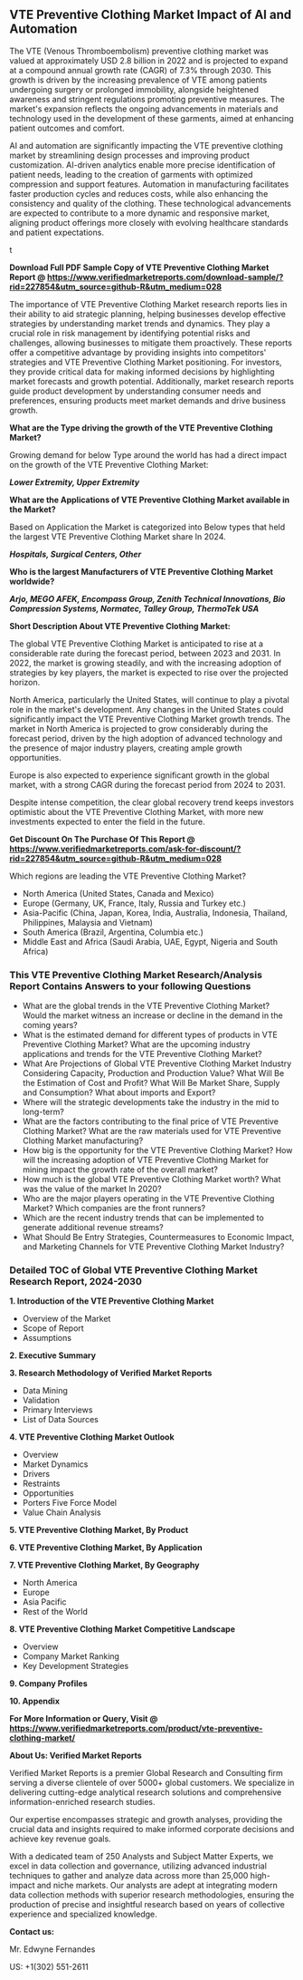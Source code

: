 <h2>VTE Preventive Clothing Market Impact of AI and Automation</h2><p>The VTE (Venous Thromboembolism) preventive clothing market was valued at approximately USD 2.8 billion in 2022 and is projected to expand at a compound annual growth rate (CAGR) of 7.3% through 2030. This growth is driven by the increasing prevalence of VTE among patients undergoing surgery or prolonged immobility, alongside heightened awareness and stringent regulations promoting preventive measures. The market's expansion reflects the ongoing advancements in materials and technology used in the development of these garments, aimed at enhancing patient outcomes and comfort.</p><p>AI and automation are significantly impacting the VTE preventive clothing market by streamlining design processes and improving product customization. AI-driven analytics enable more precise identification of patient needs, leading to the creation of garments with optimized compression and support features. Automation in manufacturing facilitates faster production cycles and reduces costs, while also enhancing the consistency and quality of the clothing. These technological advancements are expected to contribute to a more dynamic and responsive market, aligning product offerings more closely with evolving healthcare standards and patient expectations.</p>t</p><p id="" class=""><strong>Download Full PDF Sample Copy of VTE Preventive Clothing Market Report @ <a href="https://www.verifiedmarketreports.com/download-sample/?rid=227854&utm_source=github-R&utm_medium=028" target="_blank">https://www.verifiedmarketreports.com/download-sample/?rid=227854&utm_source=github-R&utm_medium=028</a></strong></p><p>The importance of&nbsp;VTE Preventive Clothing Market research reports lies in their ability to aid strategic planning, helping businesses develop effective strategies by understanding market trends and dynamics. They play a crucial role in risk management by identifying potential risks and challenges, allowing businesses to mitigate them proactively. These reports offer a competitive advantage by providing insights into competitors' strategies and VTE Preventive Clothing Market positioning. For investors, they provide critical data for making informed decisions by highlighting market forecasts and growth potential. Additionally, market research reports guide product development by understanding consumer needs and preferences, ensuring products meet market demands and drive business growth.</p><p><strong>What are the&nbsp;Type driving the growth of the VTE Preventive Clothing Market?</strong></p><p id="" class="">Growing demand for below Type around the world has had a direct impact on the growth of the VTE Preventive Clothing Market:</p><em><strong>Lower Extremity, Upper Extremity</strong></em></p><strong>What are the&nbsp;Applications&nbsp;of VTE Preventive Clothing Market available in the Market?</strong></p><p id="" class="">Based on Application the Market is categorized into Below types that held the largest VTE Preventive Clothing Market share In 2024.</p><em><strong>Hospitals, Surgical Centers, Other</strong></em></p><strong>Who is the largest Manufacturers of VTE Preventive Clothing Market worldwide?</strong></p><p><em><strong>Arjo, MEGO AFEK, Encompass Group, Zenith Technical Innovations, Bio Compression Systems, Normatec, Talley Group, ThermoTek USA</strong></em></p><p id="" class=""><strong>Short Description About VTE Preventive Clothing Market:</strong></p><p>The global VTE Preventive Clothing Market is anticipated to rise at a considerable rate during the forecast period, between 2023 and 2031. In 2022, the market is growing steadily, and with the increasing adoption of strategies by key players, the market is expected to rise over the projected horizon.</p><p>North America, particularly the United States, will continue to play a pivotal role in the market's development. Any changes in the United States could significantly impact the VTE Preventive Clothing Market growth trends. The market in North America is projected to grow considerably during the forecast period, driven by the high adoption of advanced technology and the presence of major industry players, creating ample growth opportunities.</p><p>Europe is also expected to experience significant growth in the global market, with a strong CAGR during the forecast period from 2024 to 2031.</p><p>Despite intense competition, the clear global recovery trend keeps investors optimistic about the VTE Preventive Clothing Market, with more new investments expected to enter the field in the future.</p><p id="" class=""><strong>Get Discount On The Purchase Of This Report @ <a href="https://www.verifiedmarketreports.com/ask-for-discount/?rid=227854&utm_source=github-R&utm_medium=028" target="_blank">https://www.verifiedmarketreports.com/ask-for-discount/?rid=227854&utm_source=github-R&utm_medium=028</a></strong></p>Which regions are leading the VTE Preventive Clothing Market?</p><ul><li>North America (United States, Canada and Mexico)</li><li>Europe (Germany, UK, France, Italy, Russia and Turkey etc.)</li><li>Asia-Pacific (China, Japan, Korea, India, Australia, Indonesia, Thailand, Philippines, Malaysia and Vietnam)</li><li>South America (Brazil, Argentina, Columbia etc.)</li><li>Middle East and Africa (Saudi Arabia, UAE, Egypt, Nigeria and South Africa)</li></ul><h3 id="" class="">This VTE Preventive Clothing Market Research/Analysis Report Contains Answers to your following Questions</h3><ul><li>What are the global trends in the VTE Preventive Clothing Market? Would the market witness an increase or decline in the demand in the coming years?</li><li>What is the estimated demand for different types of products in VTE Preventive Clothing Market? What are the upcoming industry applications and trends for the VTE Preventive Clothing Market?</li><li>What Are Projections of Global VTE Preventive Clothing Market Industry Considering Capacity, Production and Production Value? What Will Be the Estimation of Cost and Profit? What Will Be Market Share, Supply and Consumption? What about imports and Export?</li><li>Where will the strategic developments take the industry in the mid to long-term?</li><li>What are the factors contributing to the final price of VTE Preventive Clothing Market? What are the raw materials used for VTE Preventive Clothing Market manufacturing?</li><li>How big is the opportunity for the VTE Preventive Clothing Market? How will the increasing adoption of VTE Preventive Clothing Market for mining impact the growth rate of the overall market?</li><li>How much is the global VTE Preventive Clothing Market worth? What was the value of the market In 2020?</li><li>Who are the major players operating in the VTE Preventive Clothing Market? Which companies are the front runners?</li><li>Which are the recent industry trends that can be implemented to generate additional revenue streams?</li><li>What Should Be Entry Strategies, Countermeasures to Economic Impact, and Marketing Channels for VTE Preventive Clothing Market Industry?</li></ul><h3 id="" class="">Detailed TOC of Global VTE Preventive Clothing Market Research Report, 2024-2030</h3><p id="" class=""><strong>1. Introduction of the VTE Preventive Clothing Market</strong></p><ul><li>Overview of the Market</li><li>Scope of Report</li><li>Assumptions</li></ul><p id="" class=""><strong>2. Executive Summary</strong></p><p id="" class=""><strong>3. Research Methodology of Verified Market Reports</strong></p><ul><li>Data Mining</li><li>Validation</li><li>Primary Interviews</li><li>List of Data Sources</li></ul><p id="" class=""><strong>4. VTE Preventive Clothing Market Outlook</strong></p><ul><li>Overview</li><li>Market Dynamics</li><li>Drivers</li><li>Restraints</li><li>Opportunities</li><li>Porters Five Force Model</li><li>Value Chain Analysis</li></ul><p id="" class=""><strong>5. VTE Preventive Clothing Market, By Product</strong></p><p id="" class=""><strong>6. VTE Preventive Clothing Market, By Application</strong></p><p id="" class=""><strong>7. VTE Preventive Clothing Market, By Geography</strong></p><ul><li>North America</li><li>Europe</li><li>Asia Pacific</li><li>Rest of the World</li></ul><p id="" class=""><strong>8. VTE Preventive Clothing Market Competitive Landscape</strong></p><ul><li>Overview</li><li>Company Market Ranking</li><li>Key Development Strategies</li></ul><p id="" class=""><strong>9. Company Profiles</strong></p><p id="" class=""><strong>10. Appendix</strong></p><p id="" class=""><strong>For More Information or Query, Visit @ <a href="https://www.verifiedmarketreports.com/product/vte-preventive-clothing-market/" target="_blank">https://www.verifiedmarketreports.com/product/vte-preventive-clothing-market/</a></strong></p><p id="" class=""><strong>About Us: Verified Market Reports</strong></p><p id="" class="">Verified Market Reports is a premier Global Research and Consulting firm serving a diverse clientele of over 5000+ global customers. We specialize in delivering cutting-edge analytical research solutions and comprehensive information-enriched research studies.</p><p id="" class="">Our expertise encompasses strategic and growth analyses, providing the crucial data and insights required to make informed corporate decisions and achieve key revenue goals.</p><p id="" class="">With a dedicated team of 250 Analysts and Subject Matter Experts, we excel in data collection and governance, utilizing advanced industrial techniques to gather and analyze data across more than 25,000 high-impact and niche markets. Our analysts are adept at integrating modern data collection methods with superior research methodologies, ensuring the production of precise and insightful research based on years of collective experience and specialized knowledge.</p><p id="" class=""><strong>Contact us:</strong></p><p id="" class="">Mr. Edwyne Fernandes</p><p id="" class="">US: +1(302) 551-2611</p>